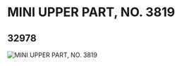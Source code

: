 # MINI UPPER PART, NO. 3819
## 32978
![MINI UPPER PART, NO. 3819](https://lc-www-live-s.legocdn.com/media/bricks/5/2/6186111.jpg)